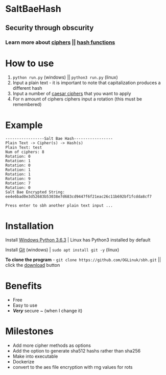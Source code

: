 # SaltBaeHash

## Security through obscurity

### Learn more about [ciphers](https://en.wikipedia.org/wiki/Cipher) || [hash functions](https://en.wikipedia.org/wiki/Hash_function)

# How to use

1. ```python run.py``` (windows) || ```python3 run.py``` (linux)
2. Input a plain text - it is important to note that capitalization produces a different hash
3. Input a number of [caesar ciphers](https://en.wikipedia.org/wiki/Caesar_cipher) that you want to apply
4. For n amount of ciphers ciphers input a rotation (this must be remembered)

# Example
```
-----------------Salt Bae Hash-----------------
Plain Text -> Cipher(s) -> Hash(s)
Plain Text: test
Num of ciphers: 8 
Rotation: 0
Rotation: 1 
Rotation: 0 
Rotation: 1
Rotation: 1
Rotation: 9
Rotation: 7
Rotation: 0
Salt Bae Encrypted String: ee4e6bad0e3d52683b53038e7d683cd9447f6f21eac26c11b692bf1fcdda8cf7

Press enter to sbh another plain text input ...
```

# Installation

Install [Windows Python 3.6.3](https://www.python.org/ftp/python/3.6.3/Python-3.6.3.exe) | Linux has Python3 installed by default

Install [Git](https://github.com/git-for-windows/git/releases/download/v2.15.0.windows.1/Git-2.15.0-64-bit.exe) (windows) | ```sudo apt install git -y``` (linux)

<b>To clone the program</b> - ```git clone https://github.com/OGLinuk/sbh.git``` || click the [download](https://github.com/OGLinuk/sbh/archive/master.zip) button

# Benefits
* Free
* Easy to use
* <b><i>Very</i></b> secure ~ (when I change it)

# Milestones
* Add more cipher methods as options
* Add the option to generate sha512 hashs rather than sha256
* Make into executable
* Dockerize
* convert to the aes file encryption with rng values for rots 
